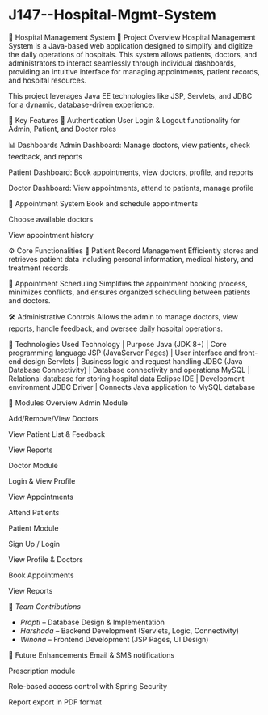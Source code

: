 # J147--Hospital-Mgmt-System
🏥 Hospital Management System
📌 Project Overview
Hospital Management System is a Java-based web application designed to simplify and digitize the daily operations of hospitals. This system allows patients, doctors, and administrators to interact seamlessly through individual dashboards, providing an intuitive interface for managing appointments, patient records, and hospital resources.

This project leverages Java EE technologies like JSP, Servlets, and JDBC for a dynamic, database-driven experience.

🚀 Key Features
🔐 Authentication
User Login & Logout functionality for Admin, Patient, and Doctor roles

📊 Dashboards
Admin Dashboard: Manage doctors, view patients, check feedback, and reports

Patient Dashboard: Book appointments, view doctors, profile, and reports

Doctor Dashboard: View appointments, attend to patients, manage profile

📅 Appointment System
Book and schedule appointments

Choose available doctors

View appointment history

⚙ Core Functionalities
🧾 Patient Record Management
Efficiently stores and retrieves patient data including personal information, medical history, and treatment records.

📆 Appointment Scheduling
Simplifies the appointment booking process, minimizes conflicts, and ensures organized scheduling between patients and doctors.

🛠 Administrative Controls
Allows the admin to manage doctors, view reports, handle feedback, and oversee daily hospital operations.

🧰 Technologies Used
Technology	|   Purpose
Java (JDK 8+)	|   Core programming language
JSP (JavaServer Pages) |	User interface and front-end design
Servlets	                      | Business logic and request handling
JDBC (Java Database Connectivity)	| Database connectivity and operations
MySQL                                  	| Relational database for storing hospital data
Eclipse IDE	|  Development environment
JDBC Driver	|  Connects Java application to MySQL database

📂 Modules Overview
Admin Module

Add/Remove/View Doctors

View Patient List & Feedback

View Reports

Doctor Module

Login & View Profile

View Appointments

Attend Patients

Patient Module

Sign Up / Login

View Profile & Doctors

Book Appointments

View Reports

👥 *Team Contributions*  
- *Prapti* – Database Design & Implementation  
- *Harshada* – Backend Development (Servlets, Logic, Connectivity)  
- *Winona* – Frontend Development (JSP Pages, UI Design)


📃 Future Enhancements
Email & SMS notifications

Prescription module

Role-based access control with Spring Security

Report export in PDF format
